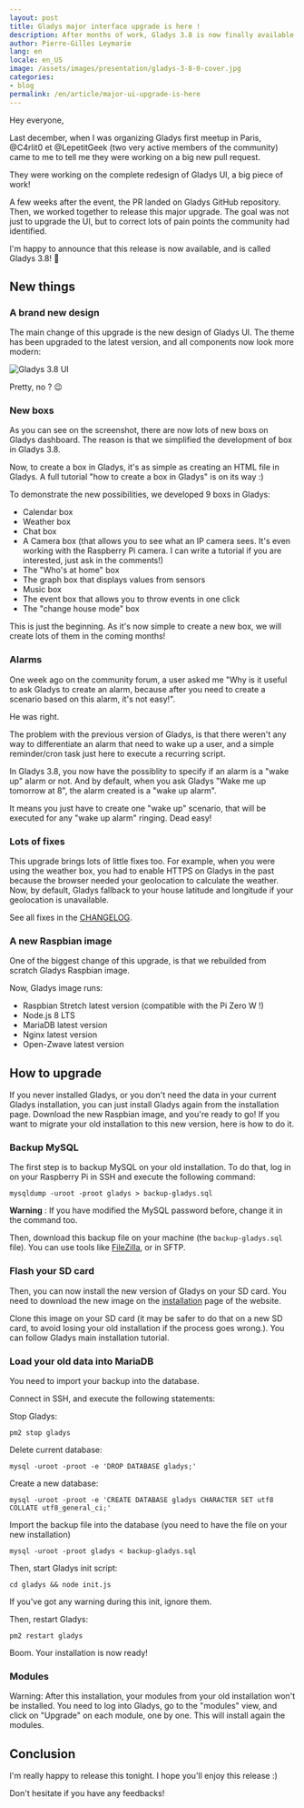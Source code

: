```yaml
---
layout: post
title: Gladys major interface upgrade is here !
description: After months of work, Gladys 3.8 is now finally available with a brand new Rasbpbian image.
author: Pierre-Gilles Leymarie
lang: en
locale: en_US
image: /assets/images/presentation/gladys-3-8-0-cover.jpg
categories:
- blog
permalink: /en/article/major-ui-upgrade-is-here
---
```


Hey everyone,

Last december, when I was organizing Gladys first meetup in Paris, @C4rlit0 et @LepetitGeek (two very active members of the community) came to me to tell me they were working on a big new pull request.

They were working on the complete redesign of Gladys UI, a big piece of work!

A few weeks after the event, the PR landed on Gladys GitHub repository. Then, we worked together to release this major upgrade. The goal was not just to upgrade the UI, but to correct lots of pain points the community had identified.

I'm happy to announce that this release is now available, and is called Gladys 3.8! 🚀

## New things

### A brand new design

The main change of this upgrade is the new design of Gladys UI. The theme has been upgraded to the latest version, and all components now look more modern: 

<img src="/assets/images/articles/gladys-3-8/macbook-dashboard-2018.jpg" alt="Gladys 3.8 UI" class="img-responsive" />

Pretty, no ? 😉

### New boxs

As you can see on the screenshot, there are now lots of new boxs on Gladys dashboard. The reason is that we simplified the development of box in Gladys 3.8.

Now, to create a box in Gladys, it's as simple as creating an HTML file in Gladys. A full tutorial "how to create a box in Gladys" is on its way :)

To demonstrate the new possibilities, we developed 9 boxs in Gladys:
- Calendar box
- Weather box
- Chat box
- A Camera box (that allows you to see what an IP camera sees. It's even working with the Raspberry Pi camera. I can write a tutorial if you are interested, just ask in the comments!)
- The "Who's at home" box 
- The graph box that displays values from sensors
- Music box
- The event box that allows you to throw events in one click
- The "change house mode" box

This is just the beginning. As it's now simple to create a new box, we will create lots of them in the coming months!

### Alarms

One week ago on the community forum, a user asked me "Why is it useful to ask Gladys to create an alarm, because after you need to create a scenario based on this alarm, it's not easy!". 

He was right.

The problem with the previous version of Gladys, is that there weren't any way to differentiate an alarm that need to wake up a user, and a simple reminder/cron task just here to execute a recurring script.

In Gladys 3.8, you now have the possiblity to specify if an alarm is a "wake up" alarm or not. And by default, when you ask Gladys "Wake me up tomorrow at 8", the alarm created is a "wake up alarm". 

It means you just have to create one "wake up" scenario, that will be executed for any "wake up alarm" ringing. Dead easy!

### Lots of fixes

This upgrade brings lots of little fixes too. For example, when you were using the weather box, you had to enable HTTPS on Gladys in the past because the browser needed your geolocation to calculate the weather. Now, by default, Gladys fallback to your house latitude and longitude if your geolocation is unavailable.

See all fixes in the [CHANGELOG](https://github.com/gladysassistant/Gladys/blob/master/CHANGELOG.md).

### A new Raspbian image

One of the biggest change of this upgrade, is that we rebuilded from scratch Gladys Raspbian image.

Now, Gladys image runs:

- Raspbian Stretch latest version (compatible with the Pi Zero W !)
- Node.js 8 LTS
- MariaDB latest version
- Nginx latest version
- Open-Zwave latest version

## How to upgrade

If you never installed Gladys, or you don't need the data in your current Gladys installation, you can just install Gladys again from the installation page. Download the new Raspbian image, and you're ready to go!
If you want to migrate your old installation to this new version, here is how to do it.

### Backup MySQL

The first step is to backup MySQL on your old installation. To do that, log in on your Raspberry Pi in SSH and execute the following command:

```
mysqldump -uroot -proot gladys > backup-gladys.sql
```

**Warning** : If you have modified the MySQL password before, change it in the command too.

Then, download this backup file on your machine (the `backup-gladys.sql` file). You can use tools like  [FileZilla](https://filezilla-project.org/), or in SFTP.

### Flash your SD card

Then, you can now install the new version of Gladys on your SD card. You need to download the new image on the [installation](/en/installation/) page of the website.

Clone this image on your SD card (it may be safer to do that on a new SD card, to avoid losing your old installation if the process goes wrong.). You can follow Gladys main installation tutorial.

### Load your old data into MariaDB

You need to import your backup into the database.

Connect in SSH, and execute the following statements:

Stop Gladys:

```
pm2 stop gladys
```

Delete current database: 

```
mysql -uroot -proot -e 'DROP DATABASE gladys;'
```

Create a new database:

```
mysql -uroot -proot -e 'CREATE DATABASE gladys CHARACTER SET utf8 COLLATE utf8_general_ci;'
```

Import the backup file into the database (you need to have the file on your new installation)

```
mysql -uroot -proot gladys < backup-gladys.sql
```

Then, start Gladys init script: 

```
cd gladys && node init.js
``` 

If you've got any warning during this init, ignore them.

Then, restart Gladys:


```
pm2 restart gladys
```

Boom. Your installation is now ready!

### Modules

Warning: After this installation, your modules from your old installation won't be installed. You need to log into Gladys, go to the "modules" view, and click on "Upgrade" on each module, one by one. This will install again the modules.

## Conclusion

I'm really happy to release this tonight. I hope you'll enjoy this release :)

Don't hesitate if you have any feedbacks!